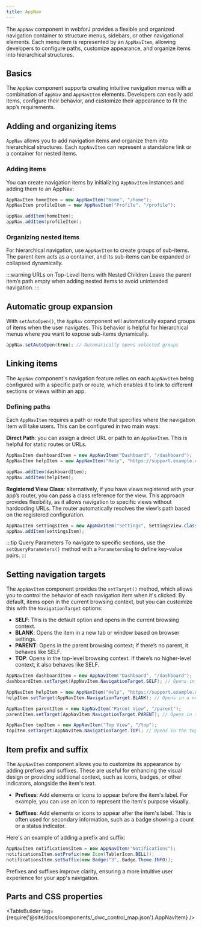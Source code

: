 ```yaml
---
title: AppNav
---
```


<DocChip chip="shadow" />

<DocChip chip="name" label="dwc-app-nav" />

<DocChip chip="name" label="dwc-app-nav-item" />

<JavadocLink type="appnav" location="com/webforj/component/appnav/AppNav" top='true'/> 

The `AppNav` component in webforJ provides a flexible and organized navigation container to structure menus, sidebars, or other navigational elements. Each menu item is represented by an `AppNavItem`, allowing developers to configure paths, customize appearance, and organize items into hierarchical structures.

## Basics

The `AppNav` component supports creating intuitive navigation menus with a combination of `AppNav` and `AppNavItem` elements. Developers can easily add items, configure their behavior, and customize their appearance to fit the app’s requirements.

<AppLayoutViewer 
path='/webforj/appnav?'  
javaE='https://raw.githubusercontent.com/webforj/webforj-docs-samples/refs/heads/main/src/main/java/com/webforj/samples/views/appnav/AppNavView.java'
height='200px'
/>

## Adding and organizing items

`AppNav` allows you to add navigation items and organize them into hierarchical structures. Each `AppNavItem` can represent a standalone link or a container for nested items.

### Adding items

You can create navigation items by initializing `AppNavItem` instances and adding them to an AppNav:

```java
AppNavItem homeItem = new AppNavItem("Home", "/home");
AppNavItem profileItem = new AppNavItem("Profile", "/profile");

appNav.addItem(homeItem);
appNav.addItem(profileItem);
```

### Organizing nested items

For hierarchical navigation, use `AppNavItem` to create groups of sub-items. The parent item acts as a container, and its sub-items can be expanded or collapsed dynamically.

:::warning URLs on Top-Level Items with Nested Children 
Leave the parent item’s path empty when adding nested items to avoid unintended navigation.
:::

<AppLayoutViewer 
path='/webforj/appnavhierarchy?'  
javaE='https://raw.githubusercontent.com/webforj/webforj-docs-samples/refs/heads/main/src/main/java/com/webforj/samples/views/appnav/AppNavHierarchyView.java'
height='200px'
/>

## Automatic group expansion
With `setAutoOpen()`, the `AppNav` component will automatically expand groups of items when the user navigates. This behavior is helpful for hierarchical menus where you want to expose sub-items dynamically.

```java
appNav.setAutoOpen(true); // Automatically opens selected groups
```

## Linking items

The `AppNav` component's navigation feature relies on each `AppNavItem` being configured with a specific path or route, which enables it to link to different sections or views within an app. 

### Defining paths

Each `AppNavItem` requires a path or route that specifies where the navigation item will take users. This can be configured in two main ways:

**Direct Path**: you can assign a direct URL or path to an `AppNavItem`. This is helpful for static routes or URLs.

```java
AppNavItem dashboardItem = new AppNavItem("Dashboard", "/dashboard");
AppNavItem helpItem = new AppNavItem("Help", "https://support.example.com");

appNav.addItem(dashboardItem);
appNav.addItem(helpItem);
```

**Registered View Class**: alternatively, if you have views registered with your app’s router, you can pass a class reference for the view. This approach provides flexibility, as it allows navigation to specific views without hardcoding URLs. The router automatically resolves the view’s path based on the registered configuration.

```java
AppNavItem settingsItem = new AppNavItem("Settings", SettingsView.class);
appNav.addItem(settingsItem);
```

:::tip Query Parameters
To navigate to specific sections, use the `setQueryParameters()` method with a `ParametersBag` to define key-value pairs. 
:::
 

## Setting navigation targets

The `AppNavItem` component provides the `setTarget()` method, which allows you to control the behavior of each navigation item when it's clicked. By default, items open in the current browsing context, but you can customize this with the `NavigationTarget` options:

- **SELF**: This is the default option and opens in the current browsing context.
- **BLANK**: Opens the item in a new tab or window based on browser settings.
- **PARENT**: Opens in the parent browsing context; if there’s no parent, it behaves like SELF.
- **TOP**: Opens in the top-level browsing context. If there’s no higher-level context, it also behaves like SELF.

```java
AppNavItem dashboardItem = new AppNavItem("Dashboard", "/dashboard");
dashboardItem.setTarget(AppNavItem.NavigationTarget.SELF); // Opens in the current view

AppNavItem helpItem = new AppNavItem("Help", "https://support.example.com");
helpItem.setTarget(AppNavItem.NavigationTarget.BLANK); // Opens in a new tab

AppNavItem parentItem = new AppNavItem("Parent View", "/parent");
parentItem.setTarget(AppNavItem.NavigationTarget.PARENT); // Opens in the parent context

AppNavItem topItem = new AppNavItem("Top View", "/top");
topItem.setTarget(AppNavItem.NavigationTarget.TOP); // Opens in the top-level context
```

## Item prefix and suffix

The `AppNavItem` component allows you to customize its appearance by adding prefixes and suffixes. These are useful for enhancing the visual design or providing additional context, such as icons, badges, or other indicators, alongside the item's text.

- **Prefixes**: Add elements or icons to appear before the item's label. For example, you can use an icon to represent the item's purpose visually.

- **Suffixes**: Add elements or icons to appear after the item's label. This is often used for secondary information, such as a badge showing a count or a status indicator.

Here's an example of adding a prefix and suffix:

```java
AppNavItem notificationsItem = new AppNavItem("Notifications");
notificationsItem.setPrefix(new Icon(TablerIcon.BELL));
notificationsItem.setSuffix(new Badge("3", Badge.Theme.INFO));
```

Prefixes and suffixes improve clarity, ensuring a more intuitive user experience for your app's navigation.

## Parts and CSS properties

<TableBuilder tag={require('@site/docs/components/_dwc_control_map.json').AppNavItem} />
